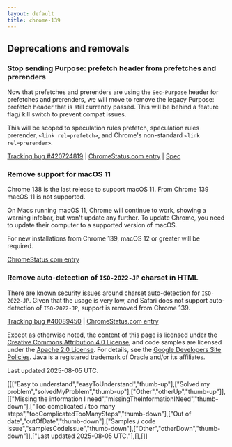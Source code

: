 ```yaml
---
layout: default
title: chrome-139
---
```


## Deprecations and removals

### Stop sending Purpose: prefetch header from prefetches and prerenders

Now that prefetches and prerenders are using the `Sec-Purpose` header for prefetches and prerenders, we will move to remove the legacy Purpose: prefetch header that is still currently passed. This will be behind a feature flag/ kill switch to prevent compat issues.

This will be scoped to speculation rules prefetch, speculation rules prerender, `<link rel=prefetch>`, and Chrome's non-standard `<link rel=prerender>`.

[Tracking bug #420724819](https://issues.chromium.org/issues/420724819) | [ChromeStatus.com entry](https://chromestatus.com/feature/5088012836536320) | [Spec](https://wicg.github.io/nav-speculation/prerendering.html#interaction-with-fetch)

### Remove support for macOS 11

Chrome 138 is the last release to support macOS 11. From Chrome 139 macOS 11 is not supported.

On Macs running macOS 11, Chrome will continue to work, showing a warning infobar, but won't update any further. To update Chrome, you need to update their computer to a supported version of macOS.

For new installations from Chrome 139, macOS 12 or greater will be required.

[ChromeStatus.com entry](https://chromestatus.com/feature/4504090090143744)

### Remove auto-detection of `ISO-2022-JP` charset in HTML

There are [known security issues](https://www.sonarsource.com/blog/encoding-differentials-why-charset-matters/) around charset auto-detection for `ISO-2022-JP`. Given that the usage is very low, and Safari does not support auto-detection of `ISO-2022-JP`, support is removed from Chrome 139.

[Tracking bug #40089450](https://issues.chromium.org/issues/40089450) | [ChromeStatus.com entry](https://chromestatus.com/feature/6576566521561088)

Except as otherwise noted, the content of this page is licensed under the [Creative Commons Attribution 4.0 License](https://creativecommons.org/licenses/by/4.0/), and code samples are licensed under the [Apache 2.0 License](https://www.apache.org/licenses/LICENSE-2.0). For details, see the [Google Developers Site Policies](https://developers.google.com/site-policies). Java is a registered trademark of Oracle and/or its affiliates.

Last updated 2025-08-05 UTC.

[[["Easy to understand","easyToUnderstand","thumb-up"],["Solved my problem","solvedMyProblem","thumb-up"],["Other","otherUp","thumb-up"]],[["Missing the information I need","missingTheInformationINeed","thumb-down"],["Too complicated / too many steps","tooComplicatedTooManySteps","thumb-down"],["Out of date","outOfDate","thumb-down"],["Samples / code issue","samplesCodeIssue","thumb-down"],["Other","otherDown","thumb-down"]],["Last updated 2025-08-05 UTC."],[],[]] 
